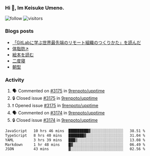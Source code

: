 ### Hi 👋, Im Keisuke Umeno.

<!--
**9renpoto/9renpoto** is a ✨ _special_ ✨ repository because its `README.md` (this file) appears on your GitHub profile.

Here are some ideas to get you started:

- 🔭 I’m currently working on ...
- 🌱 I’m currently learning ...
- 👯 I’m looking to collaborate on ...
- 🤔 I’m looking for help with ...
- 💬 Ask me about ...
- 📫 How to reach me: ...
- 😄 Pronouns: ...
- ⚡ Fun fact: ...
-->

![follow](https://img.shields.io/github/followers/9renpoto?label=Follow&style=social)
![visitors](https://komarev.com/ghpvc/?username=9renpoto&label=Profile%20views&color=0e75b6&style=flat)

### Blogs posts

<!-- BLOG-POST-LIST:START -->
- [「GitLabに学ぶ世界最先端のリモート組織のつくりかた」を読んだ](https://9renpoto.win/entry/2024/09/10/remote_organization)
- [体脂肪↗](https://9renpoto.win/entry/2024/08/12/gaining_fat)
- [絵本を読む](https://9renpoto.win/entry/2024/07/26/picture_book)
- [二度寝](https://9renpoto.win/entry/2024/07/18/going_back_to_sleep)
- [朝型](https://9renpoto.win/entry/2024/05/29/im-an-early)
<!-- BLOG-POST-LIST:END -->

### Activity

<!--START_SECTION:activity-->
1. 🗣 Commented on [#3175](https://github.com/9renpoto/upptime/issues/3175#issuecomment-2352616793) in [9renpoto/upptime](https://github.com/9renpoto/upptime)
2. 🔒 Closed issue [#3175](https://github.com/9renpoto/upptime/issues/3175) in [9renpoto/upptime](https://github.com/9renpoto/upptime)
3. ❗ Opened issue [#3175](https://github.com/9renpoto/upptime/issues/3175) in [9renpoto/upptime](https://github.com/9renpoto/upptime)
4. 🗣 Commented on [#3174](https://github.com/9renpoto/upptime/issues/3174#issuecomment-2352334135) in [9renpoto/upptime](https://github.com/9renpoto/upptime)
5. 🔒 Closed issue [#3174](https://github.com/9renpoto/upptime/issues/3174) in [9renpoto/upptime](https://github.com/9renpoto/upptime)
<!--END_SECTION:activity-->

<!--START_SECTION:waka-->

```txt
JavaScript   10 hrs 46 mins  █████████▓░░░░░░░░░░░░░░░   38.51 %
TypeScript   8 hrs 40 mins   ███████▓░░░░░░░░░░░░░░░░░   31.04 %
YAML         3 hrs 39 mins   ███▒░░░░░░░░░░░░░░░░░░░░░   13.08 %
Markdown     1 hr 48 mins    █▓░░░░░░░░░░░░░░░░░░░░░░░   06.49 %
JSON         43 mins         ▓░░░░░░░░░░░░░░░░░░░░░░░░   02.56 %
```

<!--END_SECTION:waka-->
